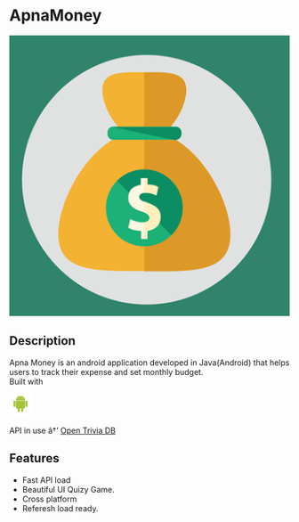 # ApnaMoney
<p align="center">
  <img src="app/src/main/ic_launcher-playstore.png">
</p>


## Description

Apna Money is an android application developed in Java(Android) that helps users to track their expense and set monthly budget. <br>
Built with <p align="left"> <a href="https://developer.android.com" target="_blank" rel="noreferrer"> <img src="https://raw.githubusercontent.com/devicons/devicon/master/icons/android/android-original-wordmark.svg" alt="android" width="40" height="40"/> </a>


API in use â†’ [Open Trivia DB](https://opentdb.com/api_config.php)



## Features

- Fast API load
- Beautiful UI Quizy Game.
- Cross platform
- Referesh load ready.
